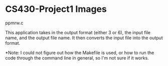 # CS430-Project1 Images
ppmrw.c

This application takes in the output format (either 3 or 6), the input file name, and the output file name. It then converts the input file into the output format. 

*Note: I could not figure out how the Makefile is used, or how to run the code through the command line in general, so I'm not sure if it works.
